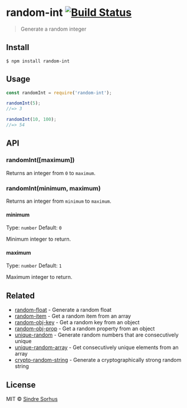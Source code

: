 # random-int [![Build Status](https://travis-ci.org/sindresorhus/random-int.svg?branch=master)](https://travis-ci.org/sindresorhus/random-int)

> Generate a random integer


## Install

```
$ npm install random-int
```


## Usage

```js
const randomInt = require('random-int');

randomInt(5);
//=> 3

randomInt(10, 100);
//=> 54
```


## API

### randomInt([maximum])

Returns an integer from `0` to `maximum`.

### randomInt(minimum, maximum)

Returns an integer from `minimum` to `maximum`.

#### minimum

Type: `number`
Default: `0`

Minimum integer to return.

#### maximum

Type: `number`
Default: `1`

Maximum integer to return.


## Related

- [random-float](https://github.com/sindresorhus/random-float) - Generate a random float
- [random-item](https://github.com/sindresorhus/random-item) - Get a random item from an array
- [random-obj-key](https://github.com/sindresorhus/random-obj-key) - Get a random key from an object
- [random-obj-prop](https://github.com/sindresorhus/random-obj-prop) - Get a random property from an object
- [unique-random](https://github.com/sindresorhus/unique-random) - Generate random numbers that are consecutively unique
- [unique-random-array](https://github.com/sindresorhus/unique-random-array) - Get consecutively unique elements from an array
- [crypto-random-string](https://github.com/sindresorhus/crypto-random-string) - Generate a cryptographically strong random string


## License

MIT © [Sindre Sorhus](https://sindresorhus.com)
